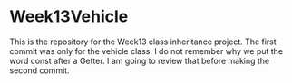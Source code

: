 # Week13Vehicle
This is the repository for the Week13 class inheritance project.
The first commit was only for the vehicle class.
I do not remember why we put the word const after a Getter.
I am going to review that before making the second commit.
